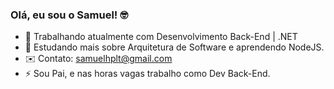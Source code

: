 ### Olá, eu sou o Samuel! 🤓

- 🔭 Trabalhando atualmente com Desenvolvimento Back-End | .NET
- 🌱 Estudando mais sobre Arquitetura de Software e aprendendo NodeJS.
- ✉️ Contato: samuelhplt@gmail.com
- ⚡ Sou Pai, e nas horas vagas trabalho como Dev Back-End.

